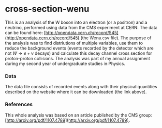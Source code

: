 # cross-section-wenu

This is an analysis of the W boson into an electron (or a positron) and a neutrino, performed using data from the CMS experiment at CERN. The data can be found 
here: [http://opendata.cern.ch/record/545](http://opendata.cern.ch/record/545) (the Wenu.csv file). The purpose of the analysis was to find distriutions of multiple variables, use them to reduce the background
events (events recorded by the detector which are not $W \rightarrow e + \nu$ decays) and calculate this decay channel cross section for proton-proton collisions. 
The analysis was part of my annual assignment during my second year of undergraduate studies in Physics.

### Data

The data file consists of recorded events along with their physical quantities described on the website where it can be downloaded (the link above).

### References
This whole analysis was based on an article published by the CMS group: [http://arxiv.org/pdf/1107.4789](http://arxiv.org/pdf/1107.4789).
